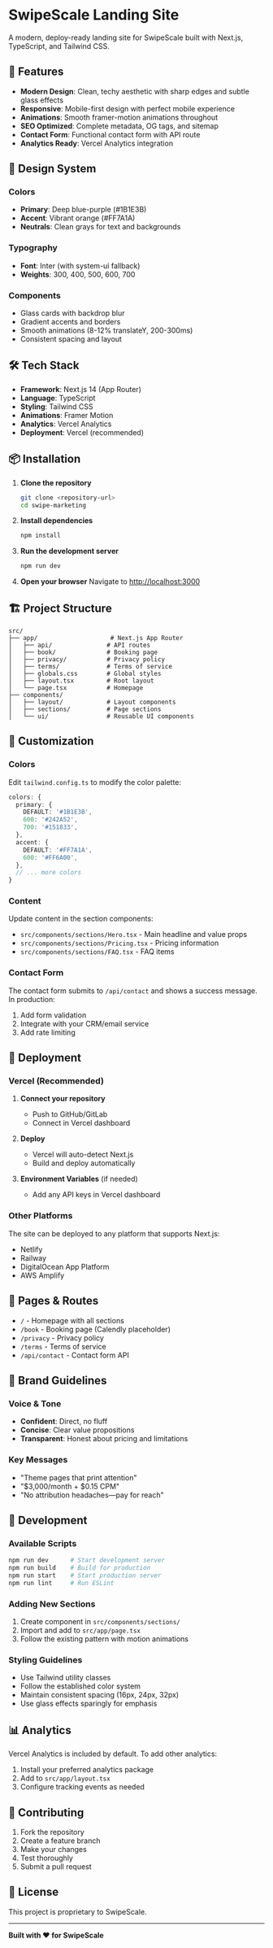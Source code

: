 # SwipeScale Landing Site

A modern, deploy-ready landing site for SwipeScale built with Next.js, TypeScript, and Tailwind CSS.

## 🚀 Features

- **Modern Design**: Clean, techy aesthetic with sharp edges and subtle glass effects
- **Responsive**: Mobile-first design with perfect mobile experience
- **Animations**: Smooth framer-motion animations throughout
- **SEO Optimized**: Complete metadata, OG tags, and sitemap
- **Contact Form**: Functional contact form with API route
- **Analytics Ready**: Vercel Analytics integration

## 🎨 Design System

### Colors
- **Primary**: Deep blue-purple (#1B1E3B)
- **Accent**: Vibrant orange (#FF7A1A)
- **Neutrals**: Clean grays for text and backgrounds

### Typography
- **Font**: Inter (with system-ui fallback)
- **Weights**: 300, 400, 500, 600, 700

### Components
- Glass cards with backdrop blur
- Gradient accents and borders
- Smooth animations (8-12% translateY, 200-300ms)
- Consistent spacing and layout

## 🛠️ Tech Stack

- **Framework**: Next.js 14 (App Router)
- **Language**: TypeScript
- **Styling**: Tailwind CSS
- **Animations**: Framer Motion
- **Analytics**: Vercel Analytics
- **Deployment**: Vercel (recommended)

## 📦 Installation

1. **Clone the repository**
   ```bash
   git clone <repository-url>
   cd swipe-marketing
   ```

2. **Install dependencies**
   ```bash
   npm install
   ```

3. **Run the development server**
   ```bash
   npm run dev
   ```

4. **Open your browser**
   Navigate to [http://localhost:3000](http://localhost:3000)

## 🏗️ Project Structure

```
src/
├── app/                    # Next.js App Router
│   ├── api/               # API routes
│   ├── book/              # Booking page
│   ├── privacy/           # Privacy policy
│   ├── terms/             # Terms of service
│   ├── globals.css        # Global styles
│   ├── layout.tsx         # Root layout
│   └── page.tsx           # Homepage
├── components/
│   ├── layout/            # Layout components
│   ├── sections/          # Page sections
│   └── ui/                # Reusable UI components
```

## 🎯 Customization

### Colors
Edit `tailwind.config.ts` to modify the color palette:

```typescript
colors: {
  primary: {
    DEFAULT: '#1B1E3B',
    600: '#242A52',
    700: '#151833',
  },
  accent: {
    DEFAULT: '#FF7A1A',
    600: '#FF6A00',
  },
  // ... more colors
}
```

### Content
Update content in the section components:
- `src/components/sections/Hero.tsx` - Main headline and value props
- `src/components/sections/Pricing.tsx` - Pricing information
- `src/components/sections/FAQ.tsx` - FAQ items

### Contact Form
The contact form submits to `/api/contact` and shows a success message. In production:
1. Add form validation
2. Integrate with your CRM/email service
3. Add rate limiting

## 🚀 Deployment

### Vercel (Recommended)

1. **Connect your repository**
   - Push to GitHub/GitLab
   - Connect in Vercel dashboard

2. **Deploy**
   - Vercel will auto-detect Next.js
   - Build and deploy automatically

3. **Environment Variables** (if needed)
   - Add any API keys in Vercel dashboard

### Other Platforms

The site can be deployed to any platform that supports Next.js:
- Netlify
- Railway
- DigitalOcean App Platform
- AWS Amplify

## 📱 Pages & Routes

- `/` - Homepage with all sections
- `/book` - Booking page (Calendly placeholder)
- `/privacy` - Privacy policy
- `/terms` - Terms of service
- `/api/contact` - Contact form API

## 🎨 Brand Guidelines

### Voice & Tone
- **Confident**: Direct, no fluff
- **Concise**: Clear value propositions
- **Transparent**: Honest about pricing and limitations

### Key Messages
- "Theme pages that print attention"
- "$3,000/month + $0.15 CPM"
- "No attribution headaches—pay for reach"

## 🔧 Development

### Available Scripts

```bash
npm run dev      # Start development server
npm run build    # Build for production
npm run start    # Start production server
npm run lint     # Run ESLint
```

### Adding New Sections

1. Create component in `src/components/sections/`
2. Import and add to `src/app/page.tsx`
3. Follow the existing pattern with motion animations

### Styling Guidelines

- Use Tailwind utility classes
- Follow the established color system
- Maintain consistent spacing (16px, 24px, 32px)
- Use glass effects sparingly for emphasis

## 📊 Analytics

Vercel Analytics is included by default. To add other analytics:

1. Install your preferred analytics package
2. Add to `src/app/layout.tsx`
3. Configure tracking events as needed

## 🤝 Contributing

1. Fork the repository
2. Create a feature branch
3. Make your changes
4. Test thoroughly
5. Submit a pull request

## 📄 License

This project is proprietary to SwipeScale.

---

**Built with ❤️ for SwipeScale** 